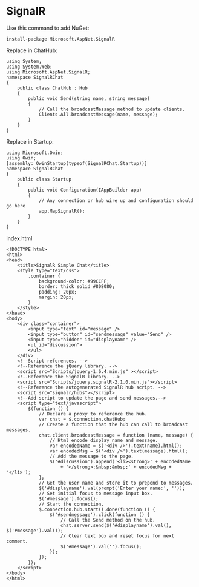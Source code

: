 # SignalR

Use this command to add NuGet:
	
	install-package Microsoft.AspNet.SignalR

Replace in ChatHub:

	using System;
	using System.Web;
	using Microsoft.AspNet.SignalR;
	namespace SignalRChat
	{
		public class ChatHub : Hub
		{
			public void Send(string name, string message)
			{
				// Call the broadcastMessage method to update clients.
				Clients.All.broadcastMessage(name, message);
			}
		}
	}
	
Replace in Startup:

	using Microsoft.Owin;
	using Owin;
	[assembly: OwinStartup(typeof(SignalRChat.Startup))]
	namespace SignalRChat
	{
		public class Startup
		{
			public void Configuration(IAppBuilder app)
			{
				// Any connection or hub wire up and configuration should go here
				app.MapSignalR();
			}
		}
	}
	
index.html
	
	<!DOCTYPE html>
	<html>
	<head>
		<title>SignalR Simple Chat</title>
		<style type="text/css">
			.container {
				background-color: #99CCFF;
				border: thick solid #808080;
				padding: 20px;
				margin: 20px;
			}
		</style>
	</head>
	<body>
		<div class="container">
			<input type="text" id="message" />
			<input type="button" id="sendmessage" value="Send" />
			<input type="hidden" id="displayname" />
			<ul id="discussion">
			</ul>
		</div>
		<!--Script references. -->
		<!--Reference the jQuery library. -->
		<script src="Scripts/jquery-1.6.4.min.js" ></script>
		<!--Reference the SignalR library. -->
		<script src="Scripts/jquery.signalR-2.1.0.min.js"></script>
		<!--Reference the autogenerated SignalR hub script. -->
		<script src="signalr/hubs"></script>
		<!--Add script to update the page and send messages.--> 
		<script type="text/javascript">
			$(function () {
				// Declare a proxy to reference the hub. 
				var chat = $.connection.chatHub;
				// Create a function that the hub can call to broadcast messages.
				chat.client.broadcastMessage = function (name, message) {
					// Html encode display name and message. 
					var encodedName = $('<div />').text(name).html();
					var encodedMsg = $('<div />').text(message).html();
					// Add the message to the page. 
					$('#discussion').append('<li><strong>' + encodedName
						+ '</strong>:&nbsp;&nbsp;' + encodedMsg + '</li>');
				};
				// Get the user name and store it to prepend to messages.
				$('#displayname').val(prompt('Enter your name:', ''));
				// Set initial focus to message input box.  
				$('#message').focus();
				// Start the connection.
				$.connection.hub.start().done(function () {
					$('#sendmessage').click(function () {
						// Call the Send method on the hub. 
						chat.server.send($('#displayname').val(), $('#message').val());
						// Clear text box and reset focus for next comment. 
						$('#message').val('').focus();
					});
				});
			});
		</script>
	</body>
	</html>